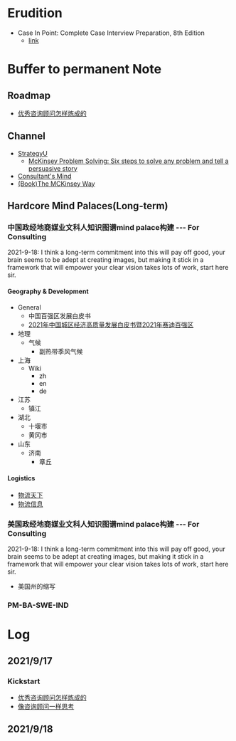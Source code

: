 # Erudition
- Case In Point: Complete Case Interview Preparation, 8th Edition
  - [link](https://drive.google.com/file/d/1b61dZ9BV7meuwP6gpuygHod-J0UEvHgV/view?usp=sharing)

# Buffer to permanent Note
## Roadmap
- [优秀咨询顾问怎样炼成的](http://www.vsharing.com/k/consulting/2007-1/536926.html)
## Channel
- [StrategyU](https://strategyu.co/)
  - [McKinsey Problem Solving: Six steps to solve any problem and tell a persuasive story](https://strategyu.co/mckinsey-structured-problem-solving-secrets/)
- [Consultant's Mind](https://www.consultantsmind.com/)
- [(Book)The MCKinsey Way](http://csinvesting.org/wp-content/uploads/2012/07/the_mckinsey_way.pdf)

## Hardcore Mind Palaces(Long-term)
### 中国政经地商媒业文科人知识图谱mind palace构建 --- For Consulting
2021-9-18: I think a long-term commitment into this will pay off good, your brain seems to be adept at creating images, but making it stick in a framework that will empower your clear vision takes lots of work, start here sir.

#### Geography & Development
- General
  - 中国百强区发展白皮书
  - [2021年中国城区经济高质量发展白皮书暨2021年赛迪百强区](https://www.ccidgroup.com/info/1044/33555.htm)
- 地理
  - 气候
    - 副热带季风气候
- 上海
  - Wiki
    - zh
    - en
    - de
- 江苏
  - 镇江
- 湖北
  - 十堰市
  - 黄冈市
- 山东
  - 济南
    - 章丘
#### Logistics
- [物流天下](http://www.56885.net/)
- [物流信息](http://www.tl-hnu.cn/)
### 美国政经地商媒业文科人知识图谱mind palace构建 --- For Consulting
2021-9-18: I think a long-term commitment into this will pay off good, your brain seems to be adept at creating images, but making it stick in a framework that will empower your clear vision takes lots of work, start here sir.

- 美国州的缩写
### PM-BA-SWE-IND


# Log
## 2021/9/17
### Kickstart
- [优秀咨询顾问怎样炼成的](http://www.vsharing.com/k/consulting/2007-1/536926.html)
- [像咨询顾问一样思考]()

## 2021/9/18
